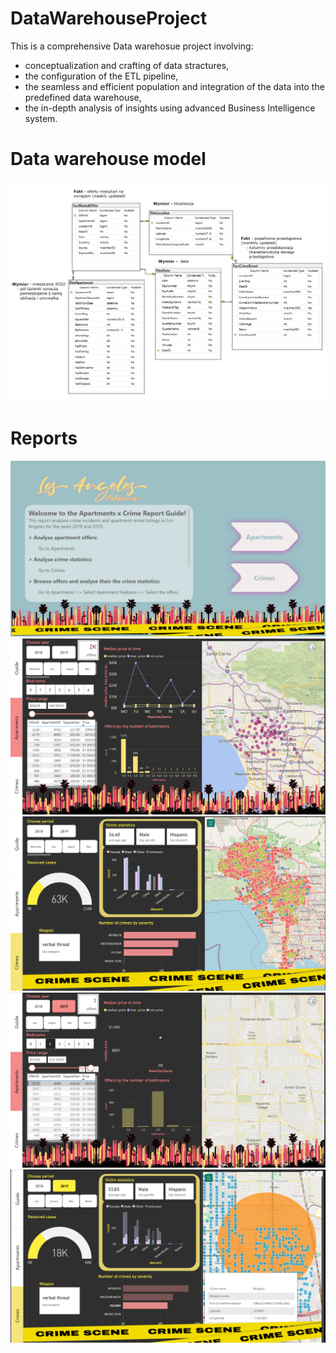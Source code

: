 # DataWarehouseProject
This is a comprehensive Data warehosue project involving:
+ conceptualization and crafting of data stractures,
+  the configuration of the ETL pipeline,
+  the seamless and efficient population and integration of the data into the predefined data warehouse,
+  the in-depth analysis of insights using advanced Business Intelligence system.
# Data warehouse model
![Data warehouse model diagram](/modelling/dwh_model.png)

# Reports

![Guide Page](/PowerBI/Reports/Guide.png)
![Apart Page](/PowerBI/Reports/Apart.png)
![Crime Page](/PowerBI/Reports/Crime.png)
![Cheapest Apartment](/PowerBI/Reports/CheapestApart.png)
![Crime around cheapest apartment](/PowerBI/Reports/CrimeAroundCheapest.png)


